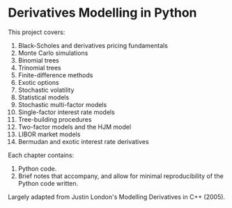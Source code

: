 # Derivatives Modelling in Python

This project covers:

1. Black-Scholes and derivatives pricing fundamentals
2. Monte Carlo simulations
3. Binomial trees
4. Trinomial trees
5. Finite-difference methods
6. Exotic options
7. Stochastic volatility
8. Statistical models
9. Stochastic multi-factor models
10. Single-factor interest rate models
11. Tree-building procedures
12. Two-factor models and the HJM model
13. LIBOR market models
14. Bermudan and exotic interest rate derivatives 

Each chapter contains:

1. Python code.
2. Brief notes that accompany, and allow for minimal reproducibility of the Python code written.

Largely adapted from Justin London's Modelling Derivatives in C++ (2005). 
